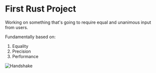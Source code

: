 # First Rust Project 
Working on something that's going to require equal and unanimous input from users.

Fundamentally based on: 
1. Equality
2. Precision
3. Performance

![Handshake](https://external-content.duckduckgo.com/iu/?u=https%3A%2F%2Fwww.wpdn.net%2Fwp-content%2Fuploads%2F2019%2F06%2FiStock-908989344.jpg&f=1&nofb=1)